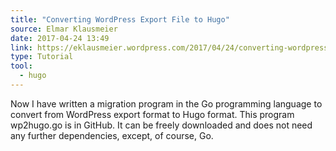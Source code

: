 ```yaml
---
title: "Converting WordPress Export File to Hugo"
source: Elmar Klausmeier
date: 2017-04-24 13:49
link: https://eklausmeier.wordpress.com/2017/04/24/converting-wordpress-export-file-to-hugo/
type: Tutorial
tool:
  - hugo
---
```

Now I have written a migration program in the Go programming language to convert from WordPress export format to Hugo format. This program wp2hugo.go is in GitHub. It can be freely downloaded and does not need any further dependencies, except, of course, Go.
